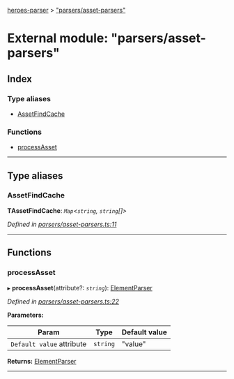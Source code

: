 [heroes-parser](../README.md) > ["parsers/asset-parsers"](../modules/_parsers_asset_parsers_.md)

# External module: "parsers/asset-parsers"

## Index

### Type aliases

* [AssetFindCache](_parsers_asset_parsers_.md#assetfindcache)

### Functions

* [processAsset](_parsers_asset_parsers_.md#processasset)

---

## Type aliases

<a id="assetfindcache"></a>

###  AssetFindCache

**ΤAssetFindCache**: *`Map`<`string`, `string`[]>*

*Defined in [parsers/asset-parsers.ts:11](https://github.com/joeistas/heroes-parser/blob/3b278f6/src/parsers/asset-parsers.ts#L11)*

___

## Functions

<a id="processasset"></a>

###  processAsset

▸ **processAsset**(attribute?: *`string`*): [ElementParser](_parsers_index_.md#elementparser)

*Defined in [parsers/asset-parsers.ts:22](https://github.com/joeistas/heroes-parser/blob/3b278f6/src/parsers/asset-parsers.ts#L22)*

**Parameters:**

| Param | Type | Default value |
| ------ | ------ | ------ |
| `Default value` attribute | `string` | &quot;value&quot; |

**Returns:** [ElementParser](_parsers_index_.md#elementparser)

___

